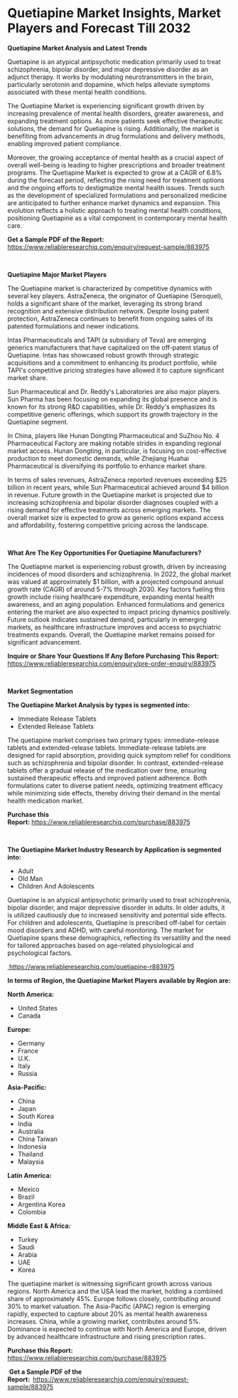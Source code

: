 <p><h1>Quetiapine Market Insights, Market Players and Forecast Till 2032</h1></p><p><strong>Quetiapine Market Analysis and Latest Trends</strong></p>
<p><p>Quetiapine is an atypical antipsychotic medication primarily used to treat schizophrenia, bipolar disorder, and major depressive disorder as an adjunct therapy. It works by modulating neurotransmitters in the brain, particularly serotonin and dopamine, which helps alleviate symptoms associated with these mental health conditions.</p><p>The Quetiapine Market is experiencing significant growth driven by increasing prevalence of mental health disorders, greater awareness, and expanding treatment options. As more patients seek effective therapeutic solutions, the demand for Quetiapine is rising. Additionally, the market is benefiting from advancements in drug formulations and delivery methods, enabling improved patient compliance. </p><p>Moreover, the growing acceptance of mental health as a crucial aspect of overall well-being is leading to higher prescriptions and broader treatment programs. The Quetiapine Market is expected to grow at a CAGR of 6.8% during the forecast period, reflecting the rising need for treatment options and the ongoing efforts to destigmatize mental health issues. Trends such as the development of specialized formulations and personalized medicine are anticipated to further enhance market dynamics and expansion. This evolution reflects a holistic approach to treating mental health conditions, positioning Quetiapine as a vital component in contemporary mental health care.</p></p>
<p><strong>Get a Sample PDF of the Report:&nbsp;</strong> <a href="https://www.reliableresearchiq.com/enquiry/request-sample/883975?utm_campaign=2463&utm_medium=2&utm_source=Github&utm_content=ia&utm_term=19042025&utm_id=quetiapine">https://www.reliableresearchiq.com/enquiry/request-sample/883975</a></p>
<p>&nbsp;</p>
<p><strong>Quetiapine Major Market Players</strong></p>
<p><p>The Quetiapine market is characterized by competitive dynamics with several key players. AstraZeneca, the originator of Quetiapine (Seroquel), holds a significant share of the market, leveraging its strong brand recognition and extensive distribution network. Despite losing patent protection, AstraZeneca continues to benefit from ongoing sales of its patented formulations and newer indications.</p><p>Intas Pharmaceuticals and TAPI (a subsidiary of Teva) are emerging generics manufacturers that have capitalized on the off-patent status of Quetiapine. Intas has showcased robust growth through strategic acquisitions and a commitment to enhancing its product portfolio, while TAPI's competitive pricing strategies have allowed it to capture significant market share.</p><p>Sun Pharmaceutical and Dr. Reddy's Laboratories are also major players. Sun Pharma has been focusing on expanding its global presence and is known for its strong R&D capabilities, while Dr. Reddy's emphasizes its competitive generic offerings, which support its growth trajectory in the Quetiapine segment.</p><p>In China, players like Hunan Dongting Pharmaceutical and SuZhou No. 4 Pharmaceutical Factory are making notable strides in expanding regional market access. Hunan Dongting, in particular, is focusing on cost-effective production to meet domestic demands, while Zhejiang Huahai Pharmaceutical is diversifying its portfolio to enhance market share.</p><p>In terms of sales revenues, AstraZeneca reported revenues exceeding $25 billion in recent years, while Sun Pharmaceutical achieved around $4 billion in revenue. Future growth in the Quetiapine market is projected due to increasing schizophrenia and bipolar disorder diagnoses coupled with a rising demand for effective treatments across emerging markets. The overall market size is expected to grow as generic options expand access and affordability, fostering competitive pricing across the landscape.</p></p>
<p>&nbsp;</p>
<p><strong>What Are The Key Opportunities For Quetiapine Manufacturers?</strong></p>
<p><p>The Quetiapine market is experiencing robust growth, driven by increasing incidences of mood disorders and schizophrenia. In 2022, the global market was valued at approximately $1 billion, with a projected compound annual growth rate (CAGR) of around 5-7% through 2030. Key factors fueling this growth include rising healthcare expenditure, expanding mental health awareness, and an aging population. Enhanced formulations and generics entering the market are also expected to impact pricing dynamics positively. Future outlook indicates sustained demand, particularly in emerging markets, as healthcare infrastructure improves and access to psychiatric treatments expands. Overall, the Quetiapine market remains poised for significant advancement.</p></p>
<p><strong>Inquire or Share Your Questions If Any Before Purchasing This Report:</strong> <a href="https://www.reliableresearchiq.com/enquiry/pre-order-enquiry/883975?utm_campaign=2463&utm_medium=2&utm_source=Github&utm_content=ia&utm_term=19042025&utm_id=quetiapine">https://www.reliableresearchiq.com/enquiry/pre-order-enquiry/883975</a></p>
<p>&nbsp;</p>
<p><strong>Market Segmentation</strong></p>
<p><strong>The Quetiapine Market Analysis by types is segmented into:</strong></p>
<p><ul><li>Immediate Release Tablets</li><li>Extended Release Tablets</li></ul></p>
<p><p>The quetiapine market comprises two primary types: immediate-release tablets and extended-release tablets. Immediate-release tablets are designed for rapid absorption, providing quick symptom relief for conditions such as schizophrenia and bipolar disorder. In contrast, extended-release tablets offer a gradual release of the medication over time, ensuring sustained therapeutic effects and improved patient adherence. Both formulations cater to diverse patient needs, optimizing treatment efficacy while minimizing side effects, thereby driving their demand in the mental health medication market.</p></p>
<p><strong>Purchase this Report:&nbsp;</strong><a href="https://www.reliableresearchiq.com/purchase/883975?utm_campaign=2463&utm_medium=2&utm_source=Github&utm_content=ia&utm_term=19042025&utm_id=quetiapine">https://www.reliableresearchiq.com/purchase/883975</a></p>
<p>&nbsp;</p>
<p><strong>The Quetiapine Market Industry Research by Application is segmented into:</strong></p>
<p><ul><li>Adult</li><li>Old Man</li><li>Children And Adolescents</li></ul></p>
<p><p>Quetiapine is an atypical antipsychotic primarily used to treat schizophrenia, bipolar disorder, and major depressive disorder in adults. In older adults, it is utilized cautiously due to increased sensitivity and potential side effects. For children and adolescents, Quetiapine is prescribed off-label for certain mood disorders and ADHD, with careful monitoring. The market for Quetiapine spans these demographics, reflecting its versatility and the need for tailored approaches based on age-related physiological and psychological factors.</p></p>
<p><a href="https://www.reliableresearchiq.com/quetiapine-r883975?utm_campaign=2463&utm_medium=2&utm_source=Github&utm_content=ia&utm_term=19042025&utm_id=quetiapine">&nbsp;https://www.reliableresearchiq.com/quetiapine-r883975</a></p>
<p><strong>In terms of Region, the Quetiapine Market Players available by Region are:</strong></p>
<p>
    <p> <strong> North America: </strong>
        <ul>
            <li>United States</li>
            <li>Canada</li>
        </ul>
        </p> 
    <p> <strong> Europe: </strong>
        <ul>
            <li>Germany</li>
            <li>France</li>
            <li>U.K.</li>
            <li>Italy</li>
            <li>Russia</li>
        </ul>
        </p> 
    <p> <strong> Asia-Pacific: </strong>
        <ul>
            <li>China</li>
            <li>Japan</li>
            <li>South Korea</li>
            <li>India</li>
            <li>Australia</li>
            <li>China Taiwan</li>
            <li>Indonesia</li>
            <li>Thailand</li>
            <li>Malaysia</li>
        </ul>
        </p> 
    <p> <strong> Latin America: </strong>
        <ul>
            <li>Mexico</li>
            <li>Brazil</li>
            <li>Argentina Korea</li>
            <li>Colombia</li>
        </ul>
        </p> 
    <p> <strong> Middle East & Africa: </strong>
        <ul>
            <li>Turkey</li>
            <li>Saudi</li>
            <li>Arabia</li>
            <li>UAE</li>
            <li>Korea</li>
        </ul>
    </p>
    </p>
<p><p>The quetiapine market is witnessing significant growth across various regions. North America and the USA lead the market, holding a combined share of approximately 45%. Europe follows closely, contributing around 30% to market valuation. The Asia-Pacific (APAC) region is emerging rapidly, expected to capture about 20% as mental health awareness increases. China, while a growing market, contributes around 5%. Dominance is expected to continue with North America and Europe, driven by advanced healthcare infrastructure and rising prescription rates.</p></p>
<p><strong>Purchase this Report: </strong><a href="https://www.reliableresearchiq.com/purchase/883975?utm_campaign=2463&utm_medium=2&utm_source=Github&utm_content=ia&utm_term=19042025&utm_id=quetiapine">https://www.reliableresearchiq.com/purchase/883975</a></p>
<p>&nbsp;<strong>Get a Sample PDF of the Report:&nbsp;&nbsp;</strong><a href="https://www.reliableresearchiq.com/enquiry/request-sample/883975?utm_campaign=2463&utm_medium=2&utm_source=Github&utm_content=ia&utm_term=19042025&utm_id=quetiapine">https://www.reliableresearchiq.com/enquiry/request-sample/883975</a></p>
<p><strong></strong></p>
<p><p></p><p></p><p></p></p>